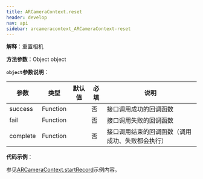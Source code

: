 ```yaml
---
title: ARCameraContext.reset
header: develop
nav: api
sidebar: arcameracontext_ARCameraContext-reset
---
```



 

**解释**：重置相机

**方法参数**：Object object

**`object`参数说明**：

|参数  |类型 | 默认值 |必填|说明|
|---- | ---- | ---- |---- |--|
|success| Function | |   否  |接口调用成功的回调函数|
|fail  |  Function  |   | 否 |接口调用失败的回调函数|
|complete |   Function  | | 否  | 接口调用结束的回调函数（调用成功、失败都会执行）|

**代码示例**：

参见[ARCameraContext.startRecord](https://smartprogram.baidu.com/docs/develop/api/media/arcameracontext_ARCameraContext-startRecord/)示例内容。